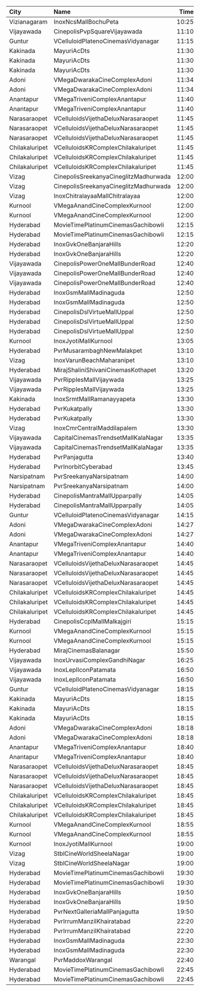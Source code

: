 | City           | Name                                  |  Time | Type                    | Price | Capacity | Booked |
| :------------- | :------------------------------------ | ----: | :---------------------- | ----: | -------: | -----: |
| Vizianagaram   | InoxNcsMallBochuPeta                  | 10:25 | Exclusive               |  150₹ |       97 |      0 |
| Vijayawada     | CinepolisPvpSquareVijayawada          | 11:10 | Normal                  |  150₹ |      203 |    102 |
| Guntur         | VCelluloidPlatenoCinemasVidyanagar    | 11:15 | GoldClass               |  150₹ |      146 |     73 |
| Kakinada       | MayuriAcDts                           | 11:30 | FirstClass              |  100₹ |      296 |    148 |
| Kakinada       | MayuriAcDts                           | 11:30 | SecondClass             |   60₹ |       48 |     24 |
| Kakinada       | MayuriAcDts                           | 11:30 | ThirdClass              |   40₹ |      100 |     50 |
| Adoni          | VMegaDwarakaCineComplexAdoni          | 11:34 | Gold                    |  110₹ |      142 |     71 |
| Adoni          | VMegaDwarakaCineComplexAdoni          | 11:34 | Executive               |   70₹ |       66 |     33 |
| Anantapur      | VMegaTriveniComplexAnantapur          | 11:40 | Gold                    |  110₹ |      188 |    141 |
| Anantapur      | VMegaTriveniComplexAnantapur          | 11:40 | Silver                  |   70₹ |       40 |     32 |
| Narasaraopet   | VCelluloidsVijethaDeluxNarasaraopet   | 11:45 | Gold                    |  100₹ |      320 |    160 |
| Narasaraopet   | VCelluloidsVijethaDeluxNarasaraopet   | 11:45 | Elite                   |   70₹ |       41 |     21 |
| Narasaraopet   | VCelluloidsVijethaDeluxNarasaraopet   | 11:45 | Executive               |   50₹ |       63 |     31 |
| Chilakaluripet | VCelluloidsKRComplexChilakaluripet    | 11:45 | Gold                    |  100₹ |      228 |    126 |
| Chilakaluripet | VCelluloidsKRComplexChilakaluripet    | 11:45 | Elite                   |   70₹ |       95 |     48 |
| Chilakaluripet | VCelluloidsKRComplexChilakaluripet    | 11:45 | Executive               |   50₹ |       81 |     41 |
| Vizag          | CinepolisSreekanyaCineglitzMadhurwada | 12:00 | Normal                  |  138₹ |       38 |     19 |
| Vizag          | CinepolisSreekanyaCineglitzMadhurwada | 12:00 | Executive               |  138₹ |      144 |     72 |
| Vizag          | InoxChitralayaaMallChitralayaa        | 12:00 | Executive               |  150₹ |       73 |      0 |
| Kurnool        | VMegaAnandCineComplexKurnool          | 12:00 | Gold                    |  110₹ |      152 |     75 |
| Kurnool        | VMegaAnandCineComplexKurnool          | 12:00 | Executive               |   70₹ |       48 |     24 |
| Hyderabad      | MovieTimePlatinumCinemasGachibowli    | 12:15 | PlatinumRecliners       |  250₹ |       24 |      0 |
| Hyderabad      | MovieTimePlatinumCinemasGachibowli    | 12:15 | PlatinumPremiumRecliner |  250₹ |       15 |      0 |
| Hyderabad      | InoxGvkOneBanjaraHills                | 12:20 | Executive               |  150₹ |      153 |      0 |
| Hyderabad      | InoxGvkOneBanjaraHills                | 12:20 | Royal                   |  250₹ |       11 |      0 |
| Vijayawada     | CinepolisPowerOneMallBunderRoad       | 12:40 | Normal                  |  100₹ |       24 |     12 |
| Vijayawada     | CinepolisPowerOneMallBunderRoad       | 12:40 | Executive               |  150₹ |       54 |     27 |
| Vijayawada     | CinepolisPowerOneMallBunderRoad       | 12:40 | Premium                 |  150₹ |       74 |     37 |
| Hyderabad      | InoxGsmMallMadinaguda                 | 12:50 | Executive               |  200₹ |      136 |      0 |
| Hyderabad      | InoxGsmMallMadinaguda                 | 12:50 | Royal                   |  300₹ |        8 |      0 |
| Hyderabad      | CinepolisDslVirtueMallUppal           | 12:50 | Normal                  |  200₹ |       25 |      0 |
| Hyderabad      | CinepolisDslVirtueMallUppal           | 12:50 | Executive               |  200₹ |      116 |      0 |
| Hyderabad      | CinepolisDslVirtueMallUppal           | 12:50 | Vip                     |  350₹ |       10 |      0 |
| Kurnool        | InoxJyotiMallKurnool                  | 13:05 | Executive               |  150₹ |      111 |      0 |
| Hyderabad      | PvrMusarambaghNewMalakpet             | 13:10 | Classic                 |  150₹ |      117 |     14 |
| Vizag          | InoxVarunBeachMaharanipet             | 13:10 | Excutive                |  150₹ |       65 |      0 |
| Hyderabad      | MirajShaliniShivaniCinemasKothapet    | 13:20 | Executive               |  150₹ |      130 |      0 |
| Vijayawada     | PvrRipplesMallVijaywada               | 13:25 | Classic                 |  150₹ |       83 |      0 |
| Vijayawada     | PvrRipplesMallVijaywada               | 13:25 | Recliner                |  250₹ |        6 |      0 |
| Kakinada       | InoxSrmtMallRamanayyapeta             | 13:30 | Executive               |   80₹ |       65 |      0 |
| Hyderabad      | PvrKukatpally                         | 13:30 | Classic                 |  150₹ |      244 |      1 |
| Hyderabad      | PvrKukatpally                         | 13:30 | Recliner                |  250₹ |       13 |      0 |
| Vizag          | InoxCmrCentralMaddilapalem            | 13:30 | Executive               |  150₹ |       77 |      0 |
| Vijayawada     | CapitalCinemasTrendsetMallKalaNagar   | 13:35 | Gold                    |  250₹ |       27 |     13 |
| Vijayawada     | CapitalCinemasTrendsetMallKalaNagar   | 13:35 | Silver                  |  150₹ |       21 |     10 |
| Hyderabad      | PvrPanjagutta                         | 13:40 | Classic                 |  150₹ |      141 |     13 |
| Hyderabad      | PvrInorbitCyberabad                   | 13:45 | Classic                 |  150₹ |      147 |      2 |
| Narsipatnam    | PvrSreekanyaNarsipatnam               | 14:00 | Classic                 |   60₹ |       40 |     33 |
| Narsipatnam    | PvrSreekanyaNarsipatnam               | 14:00 | ClassicPlus             |  150₹ |      255 |    129 |
| Hyderabad      | CinepolisMantraMallUpparpally         | 14:05 | Normal                  |  150₹ |      203 |      0 |
| Hyderabad      | CinepolisMantraMallUpparpally         | 14:05 | Vip                     |  250₹ |       10 |      2 |
| Guntur         | VCelluloidPlatenoCinemasVidyanagar    | 14:15 | GoldClass               |  150₹ |      146 |     73 |
| Adoni          | VMegaDwarakaCineComplexAdoni          | 14:27 | Gold                    |  110₹ |      142 |     71 |
| Adoni          | VMegaDwarakaCineComplexAdoni          | 14:27 | Executive               |   70₹ |       66 |     33 |
| Anantapur      | VMegaTriveniComplexAnantapur          | 14:40 | Gold                    |  110₹ |      188 |    141 |
| Anantapur      | VMegaTriveniComplexAnantapur          | 14:40 | Silver                  |   70₹ |       40 |     32 |
| Narasaraopet   | VCelluloidsVijethaDeluxNarasaraopet   | 14:45 | Gold                    |  100₹ |      320 |    160 |
| Narasaraopet   | VCelluloidsVijethaDeluxNarasaraopet   | 14:45 | Elite                   |   70₹ |       41 |     21 |
| Narasaraopet   | VCelluloidsVijethaDeluxNarasaraopet   | 14:45 | Executive               |   50₹ |       63 |     31 |
| Chilakaluripet | VCelluloidsKRComplexChilakaluripet    | 14:45 | Gold                    |  100₹ |      228 |    126 |
| Chilakaluripet | VCelluloidsKRComplexChilakaluripet    | 14:45 | Elite                   |   70₹ |       95 |     48 |
| Chilakaluripet | VCelluloidsKRComplexChilakaluripet    | 14:45 | Executive               |   50₹ |       81 |     41 |
| Hyderabad      | CinepolisCcplMallMalkajgiri           | 15:15 | Executive               |  150₹ |      156 |      5 |
| Kurnool        | VMegaAnandCineComplexKurnool          | 15:15 | Gold                    |  110₹ |      152 |     75 |
| Kurnool        | VMegaAnandCineComplexKurnool          | 15:15 | Executive               |   70₹ |       48 |     24 |
| Hyderabad      | MirajCinemasBalanagar                 | 15:50 | Executive               |  150₹ |      143 |      2 |
| Vijayawada     | InoxUrvasiComplexGandhiNagar          | 16:25 | Club                    |  150₹ |      106 |      0 |
| Vijayawada     | InoxLeplIconPatamata                  | 16:50 | Club                    |  150₹ |      100 |      0 |
| Vijayawada     | InoxLeplIconPatamata                  | 16:50 | Royal                   |  250₹ |        4 |      0 |
| Guntur         | VCelluloidPlatenoCinemasVidyanagar    | 18:15 | GoldClass               |  150₹ |      146 |     73 |
| Kakinada       | MayuriAcDts                           | 18:15 | FirstClass              |  100₹ |      296 |    148 |
| Kakinada       | MayuriAcDts                           | 18:15 | SecondClass             |   60₹ |       48 |     24 |
| Kakinada       | MayuriAcDts                           | 18:15 | ThirdClass              |   40₹ |      100 |     50 |
| Adoni          | VMegaDwarakaCineComplexAdoni          | 18:18 | Gold                    |  110₹ |      142 |     71 |
| Adoni          | VMegaDwarakaCineComplexAdoni          | 18:18 | Executive               |   70₹ |       66 |     33 |
| Anantapur      | VMegaTriveniComplexAnantapur          | 18:40 | Gold                    |  110₹ |      188 |    141 |
| Anantapur      | VMegaTriveniComplexAnantapur          | 18:40 | Silver                  |   70₹ |       40 |     32 |
| Narasaraopet   | VCelluloidsVijethaDeluxNarasaraopet   | 18:45 | Gold                    |  100₹ |      320 |    160 |
| Narasaraopet   | VCelluloidsVijethaDeluxNarasaraopet   | 18:45 | Elite                   |   70₹ |       41 |     21 |
| Narasaraopet   | VCelluloidsVijethaDeluxNarasaraopet   | 18:45 | Executive               |   50₹ |       63 |     31 |
| Chilakaluripet | VCelluloidsKRComplexChilakaluripet    | 18:45 | Gold                    |  100₹ |      228 |    126 |
| Chilakaluripet | VCelluloidsKRComplexChilakaluripet    | 18:45 | Elite                   |   70₹ |       95 |     48 |
| Chilakaluripet | VCelluloidsKRComplexChilakaluripet    | 18:45 | Executive               |   50₹ |       81 |     41 |
| Kurnool        | VMegaAnandCineComplexKurnool          | 18:55 | Gold                    |  110₹ |      152 |     75 |
| Kurnool        | VMegaAnandCineComplexKurnool          | 18:55 | Executive               |   70₹ |       48 |     24 |
| Kurnool        | InoxJyotiMallKurnool                  | 19:00 | Executive               |  150₹ |      113 |      0 |
| Vizag          | StblCineWorldSheelaNagar              | 19:00 | Club                    |  112₹ |      168 |     84 |
| Vizag          | StblCineWorldSheelaNagar              | 19:00 | Executive               |   67₹ |       42 |     21 |
| Hyderabad      | MovieTimePlatinumCinemasGachibowli    | 19:30 | PlatinumRecliners       |  250₹ |       16 |      0 |
| Hyderabad      | MovieTimePlatinumCinemasGachibowli    | 19:30 | PlatinumPremiumRecliner |  250₹ |       18 |      0 |
| Hyderabad      | InoxGvkOneBanjaraHills                | 19:50 | Executive               |  150₹ |      122 |      0 |
| Hyderabad      | InoxGvkOneBanjaraHills                | 19:50 | Royal                   |  250₹ |        5 |      0 |
| Hyderabad      | PvrNextGalleriaMallPanjagutta         | 19:50 | Classic                 |  150₹ |      152 |    152 |
| Hyderabad      | PvrIrrumManzilKhairatabad             | 22:20 | Classic                 |  150₹ |       94 |     94 |
| Hyderabad      | PvrIrrumManzilKhairatabad             | 22:20 | Recliner                |  250₹ |       10 |     10 |
| Hyderabad      | InoxGsmMallMadinaguda                 | 22:30 | Executive               |  200₹ |      133 |      0 |
| Hyderabad      | InoxGsmMallMadinaguda                 | 22:30 | Royal                   |  300₹ |        8 |      0 |
| Warangal       | PvrMaddoxWarangal                     | 22:40 | Classic                 |  150₹ |      121 |      0 |
| Hyderabad      | MovieTimePlatinumCinemasGachibowli    | 22:45 | PlatinumRecliners       |  250₹ |       24 |      0 |
| Hyderabad      | MovieTimePlatinumCinemasGachibowli    | 22:45 | PlatinumPremiumRecliner |  250₹ |       15 |      0 |